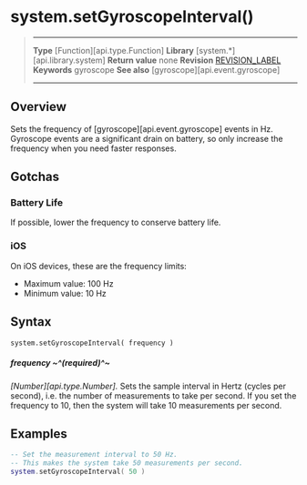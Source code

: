 # system.setGyroscopeInterval()

> --------------------- ------------------------------------------------------------------------------------------
> __Type__              [Function][api.type.Function]
> __Library__           [system.*][api.library.system]
> __Return value__      none
> __Revision__          [REVISION_LABEL](REVISION_URL)
> __Keywords__          gyroscope
> __See also__          [gyroscope][api.event.gyroscope]
> --------------------- ------------------------------------------------------------------------------------------


## Overview

Sets the frequency of [gyroscope][api.event.gyroscope] events in Hz. Gyroscope events are a significant drain on battery, so only increase the frequency when you need faster responses. 

## Gotchas

### Battery Life

If possible, lower the frequency to conserve battery life.

### iOS

On iOS devices, these are the frequency limits:

* Maximum value: 100 Hz
* Minimum value: 10 Hz


## Syntax

	system.setGyroscopeInterval( frequency )

##### frequency ~^(required)^~
_[Number][api.type.Number]._ Sets the sample interval in Hertz (cycles per second), i.e. the number of measurements to take per second. If you set the frequency to 10, then the system will take 10 measurements per second.

## Examples

``````lua
-- Set the measurement interval to 50 Hz.
-- This makes the system take 50 measurements per second.
system.setGyroscopeInterval( 50 )
``````
